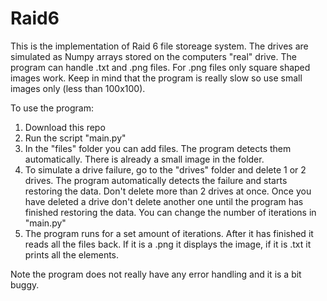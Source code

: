 # Raid6

This is the implementation of Raid 6 file storeage system. The drives are simulated as Numpy arrays stored on the computers "real" drive. The program can handle .txt and .png files. For .png files only square shaped images work. Keep in mind that the program is really slow so use small images only (less than 100x100). 

To use the program:

1. Download this repo
2. Run the script "main.py"
3. In the "files" folder you can add files. The program detects them automatically. There is already a small image in the folder.
4. To simulate a drive failure, go to the "drives" folder and delete 1 or 2 drives. The program automatically detects the failure and starts restoring the data. Don't delete more than 2 drives at once. Once you have deleted a drive don't delete another one until the program has finished restoring the data. You can change the number of iterations in "main.py" 
5. The program runs for a set amount of iterations. After it has finished it reads all the files back. If it is a .png it displays the image, if it is .txt it prints all the elements.

Note the program does not really have any error handling and it is a bit buggy.
